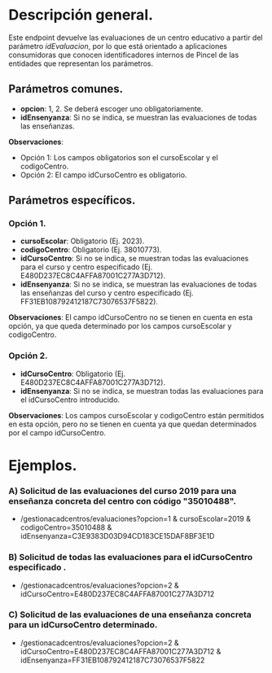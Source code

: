 # Descripción general.

Este endpoint devuelve las evaluaciones de un centro educativo a partir del parámetro _idEvaluacion_, por lo que está orientado a aplicaciones consumidoras que conocen identificadores internos de Pincel de las entidades que representan los parámetros.

## Parámetros comunes.
* **opcion**: 1, 2. Se deberá escoger uno obligatoriamente.
* **idEnsenyanza**: Si no se indica, se muestran las evaluaciones de todas las enseñanzas.

**Observaciones**:
* Opción 1: Los campos obligatorios son el cursoEscolar y el codigoCentro.
* Opción 2: El campo idCursoCentro es obligatorio.

## Parámetros específicos.

### Opción 1.
* **cursoEscolar**: Obligatorio (Ej. 2023).
* **codigoCentro**: Obligatorio (Ej. 38010773).
* **idCursoCentro**: Si no se indica, se muestran todas las evaluaciones para el curso y centro especificado (Ej. E480D237EC8C4AFFA87001C277A3D712).
* **idEnsenyanza**: Si no se indica, se muestran las evaluaciones de todas las enseñanzas del curso y centro especificado (Ej. FF31EB108792412187C73076537F5822).

**Observaciones**: El campo idCursoCentro no se tienen en cuenta en esta opción, ya que queda determinado por los campos cursoEscolar y codigoCentro.

### Opción 2.
* **idCursoCentro**: Obligatorio (Ej. E480D237EC8C4AFFA87001C277A3D712).
* **idEnsenyanza**: Si no se indica, se muestran todas las evaluaciones para el idCursoCentro introducido.

**Observaciones**: Los campos cursoEscolar y codigoCentro están permitidos en esta opción, pero no se tienen en cuenta ya que quedan determinados por el campo idCursoCentro.

# Ejemplos.
### A) Solicitud de las evaluaciones del curso 2019 para una enseñanza concreta del centro con código "35010488".
* /gestionacadcentros/evaluaciones?opcion=1 & cursoEscolar=2019 & codigoCentro=35010488 & idEnsenyanza=C3E9383D03D94CD183CE15DAF8BF3E1D

### B) Solicitud de todas las evaluaciones para el idCursoCentro especificado .
* /gestionacadcentros/evaluaciones?opcion=2 & idCursoCentro=E480D237EC8C4AFFA87001C277A3D712

### C) Solicitud de las evaluaciones de una enseñanza concreta para un idCursoCentro determinado.
* /gestionacadcentros/evaluaciones?opcion=2 & idCursoCentro=E480D237EC8C4AFFA87001C277A3D712 & idEnsenyanza=FF31EB108792412187C73076537F5822
